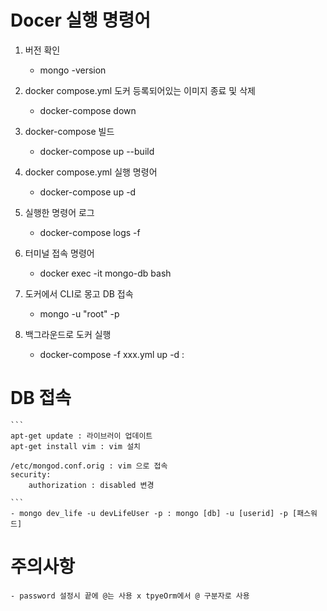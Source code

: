 
# Docer 실행 명령어

1. 버전 확인
    - mongo -version

2. docker compose.yml 도커 등록되어있는 이미지 종료 및 삭제
    - docker-compose down 

3. docker-compose 빌드
    - docker-compose up --build

4. docker compose.yml 실행 명령어
    - docker-compose up -d  

5. 실행한 명령어 로그
    - docker-compose logs -f 

6. 터미널 접속 명령어
    - docker exec -it mongo-db bash

7. 도커에서 CLI로 몽고 DB 접속 
    - mongo -u "root" -p 

8. 백그라운드로 도커 실행
    - docker-compose -f xxx.yml up -d : 

# DB 접속
    ``` 
    apt-get update : 라이브러이 업데이트
    apt-get install vim : vim 설치

    /etc/mongod.conf.orig : vim 으로 접속
    security:
        authorization : disabled 변경

    ```
    - mongo dev_life -u devLifeUser -p : mongo [db] -u [userid] -p [패스워드]

# 주의사항
    - password 설정시 끝에 @는 사용 x tpyeOrm에서 @ 구분자로 사용